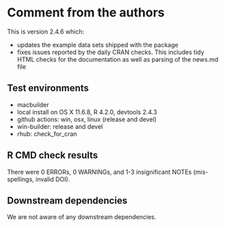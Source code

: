 # Comment from the authors

This is version 2.4.6 which:
- updates the example data sets shipped with the package
- fixes issues reported by the daily CRAN checks. This includes tidy HTML checks for the documentation as well as parsing of the news.md file


## Test environments
* macbuilder 
* local install on OS X 11.6.8, R 4.2.0, devtools 2.4.3
* github actions: win, osx, linux (release and devel)
* win-builder: release and devel
* rhub: check_for_cran

## R CMD check results 
There were 0 ERRORs, 0 WARNINGs, and 1-3 insignificant NOTEs (mis-spellings, invalid DOI).

## Downstream dependencies
We are not aware of any downstream dependencies.

